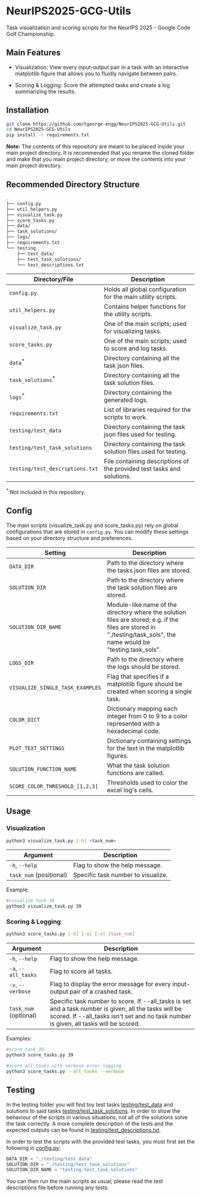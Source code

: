 # NeurIPS2025-GCG-Utils
Task visualization and scoring scripts for the NeurIPS 2025 - Google Code Golf Championship.

## Main Features
- Visualization: View every input-output pair in a task with an interactive matplotlib figure that allows you to fluidly navigate between pairs.

- Scoring & Logging: Score the attempted tasks and create a log summarizing the results.

## Installation
```bash
git clone https://github.com/tgeorge-engg/NeurIPS2025-GCG-Utils.git
cd NeurIPS2025-GCG-Utils
pip install -r requirements.txt
```
**Note:** The contents of this repository are meant to be placed inside your main project directory. It is recommended that you rename the cloned folder and make that you main project directory, or move the contents into your main project directory.

## Recommended Directory Structure
```bash
.
├── config.py
├── util_helpers.py
├── visualize_task.py
├── score_tasks.py
├── data/
├── task_solutions/
├── logs/
├── requirements.txt
└── testing
    ├── test_data/
    ├── test_task_solutions/
    └── test_descriptions.txt
```

| Directory/File                | Description |
|-------------------------------|-------------|
| `config.py`                     | Holds all global configuration for the main utility scripts. |
| `util_helpers.py`               | Contains helper functions for the utility scripts. |
| `visualize_task.py`             | One of the main scripts; used for visualizing tasks. |
| `score_tasks.py`                | One of the main scripts; used to score and log tasks. |
| `data`<sup>*</sup>              | Directory containing all the task json files. |
| `task_solutions`<sup>*</sup>    | Directory containing all the task solution files. |
| `logs`<sup>*</sup>              | Directory containing the generated logs. |
| `requirements.txt`              | List of libraries required for the scripts to work. |
| `testing/test_data`             | Directory containing the task json files used for testing. |
| `testing/test_task_solutions`   | Directory containing the task solution files used for testing. |
| `testing/test_descriptions.txt` | File containing descriptions of the provided test tasks and solutions. |
<sup>*</sup> Not included in this repository.

## Config
The main scripts (visualize_task.py and score_tasks.py) rely on global configurations that are stored in `config.py`.
You can modify these settings based on your directory structure and preferences.

| Setting                        | Description |
|--------------------------------|-------------|
| `DATA_DIR`                       | Path to the directory where the tasks json files are stored. |
| `SOLUTION_DIR`                   | Path to the directory where the task solution files are stored. |
| `SOLUTION_DIR_NAME`              | Module-like name of the directory where the solution files are stored; e.g. if the files are stored in "./testing/task_sols", the name would be "testing.task_sols".|
| `LOGS_DIR`                       | Path to the directory where the logs should be stored. |
| `VISUALIZE_SINGLE_TASK_EXAMPLES` | Flag that specifies if a matplotlib figure should be created when scoring a single task. |
| `COLOR_DICT`                     | Dictionary mapping each integer from 0 to 9 to a color represented with a hexadecimal code. |
| `PLOT_TEXT_SETTINGS`             | Dictionary containing settings for the text in the matplotlib figures. |
| `SOLUTION_FUNCTION_NAME`         | What the task solution functions are called. |
| `SCORE_COLOR_THRESHOLD_[1,2,3]`  | Thresholds used to color the excel log's cells. |

## Usage
### Visualization
```bash
python3 visualize_task.py [-h] <task_num>
```

| Argument                | Description |
|-------------------------|-------------|
| `-h`, `--help`          | Flag to show the help message. |
| `task_num` (positional) | Specific task number to visualize. |

Example:
```bash
#visualize task 39
python3 visualize_task.py 39
```
### Scoring & Logging
```bash
python3 score_tasks.py [-h] [-a] [-v] [task_num]
```
| Argument              | Description |
|-----------------------|-------------|
| `-h`, `--help`        | Flag to show the help message. |
| `-a`, `--all_tasks`   | Flag to score all tasks. |
| `-v`, `--verbose`     | Flag to display the error message for every input-output pair of a crashed task. |
| `task_num` (optional) | Specific task number to score. If --all_tasks is set and a task number is given, all the tasks will be scored. If --all_tasks isn't set and no task number is given, all tasks will be scored.|

Examples:
```bash
#score task 39
python3 score_tasks.py 39

#score all tasks with verbose error logging
python3 score_tasks.py --all_tasks --verbose
```

## Testing
In the testing folder you will find toy test tasks [testing/test_data](testing/test_data) and solutions to said tasks [testing/test_task_solutions](testing/test_task_solutions). In order to show the behaviour of the scripts in various situations, not all of the solutions solve the task correctly. A more complete description of the tests and the expected outputs can be found in [testing/test_descriptions.txt](testing/test_descriptions.txt).

In order to test the scripts with the provided test tasks, you must first set the following in [config.py](config.py):

```python
DATA_DIR = "./testing/test_data"
SOLUTION_DIR = "./testing/test_task_solutions"
SOLUTION_DIR_NAME = "testing.test_task_solutions"
```

You can then run the main scripts as usual; please read the test descriptions file before running any tests.

